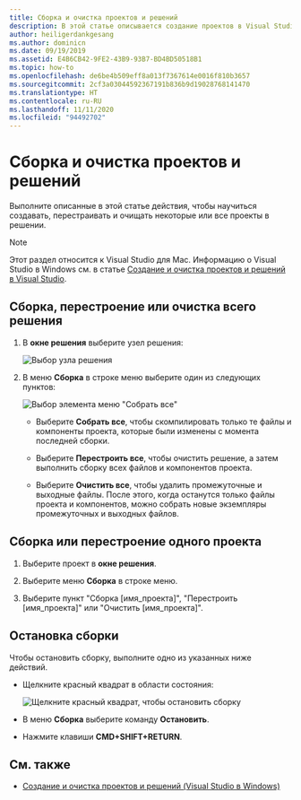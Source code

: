 ```yaml
---
title: Сборка и очистка проектов и решений
description: В этой статье описывается создание проектов в Visual Studio для Mac
author: heiligerdankgesang
ms.author: dominicn
ms.date: 09/19/2019
ms.assetid: E4B6CB42-9FE2-43B9-93B7-BD4BD50518B1
ms.topic: how-to
ms.openlocfilehash: de6be4b509eff8a013f7367614e0016f810b3657
ms.sourcegitcommit: 2cf3a03044592367191b836b9d19028768141470
ms.translationtype: HT
ms.contentlocale: ru-RU
ms.lasthandoff: 11/11/2020
ms.locfileid: "94492702"
---
```

# <a name="building-and-cleaning-projects-and-solutions"></a>Сборка и очистка проектов и решений

Выполните описанные в этой статье действия, чтобы научиться создавать, перестраивать и очищать некоторые или все проекты в решении.

> [!NOTE]
> Этот раздел относится к Visual Studio для Mac. Информацию о Visual Studio в Windows см. в статье [Создание и очистка проектов и решений в Visual Studio](/visualstudio/ide/building-and-cleaning-projects-and-solutions-in-visual-studio).

## <a name="to-build-rebuild-or-clean-an-entire-solution"></a>Сборка, перестроение или очистка всего решения

1. В **окне решения** выберите узел решения:

    ![Выбор узла решения](media/compiling-and-building-image1.png)

2. В меню **Сборка** в строке меню выберите один из следующих пунктов:

    ![Выбор элемента меню "Собрать все"](media/compiling-and-building-image2.png)

    * Выберите **Собрать все**, чтобы скомпилировать только те файлы и компоненты проекта, которые были изменены с момента последней сборки.

    * Выберите **Перестроить все**, чтобы очистить решение, а затем выполнить сборку всех файлов и компонентов проекта.

    * Выберите **Очистить все**, чтобы удалить промежуточные и выходные файлы. После этого, когда останутся только файлы проекта и компонентов, можно собрать новые экземпляры промежуточных и выходных файлов.

## <a name="to-build-or-rebuild-a-single-project"></a>Сборка или перестроение одного проекта

1. Выберите проект в **окне решения**.

2. Выберите меню **Сборка** в строке меню.

3. Выберите пункт "Сборка [имя_проекта]", "Перестроить [имя_проекта]" или "Очистить [имя_проекта]".

## <a name="to-stop-a-build"></a>Остановка сборки

Чтобы остановить сборку, выполните одно из указанных ниже действий.

* Щелкните красный квадрат в области состояния:

    ![Щелкните красный квадрат, чтобы остановить сборку](media/compiling-and-building-image3.png)

* В меню **Сборка** выберите команду **Остановить**.

* Нажмите клавиши **CMD+SHIFT+RETURN**.

## <a name="see-also"></a>См. также

- [Создание и очистка проектов и решений (Visual Studio в Windows)](/visualstudio/ide/building-and-cleaning-projects-and-solutions-in-visual-studio)
